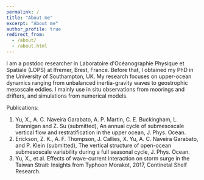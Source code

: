 ```yaml
---
permalink: /
title: "About me"
excerpt: "About me"
author_profile: true
redirect_from: 
  - /about/
  - /about.html
---
```


I am a postdoc researcher in Laboratoire d'Océanographie Physique et Spatiale (LOPS) at Ifremer, Brest, France. Before that, I obtained my PhD in the University of Southampton, UK. My research focuses on upper-ocean dynamics ranging from unbalanced inertia-gravity waves to geostrophic mesoscale eddies. I mainly use in situ observations from moorings and drifters, and simulations from numerical models. 

Publications:

1. Yu, X., A. C. Naveira Garabato, A. P. Martin, C. E. Buckingham, L. Brannigan and Z. Su (submitted), An annual cycle of submesoscale vertical flow and restratification in the upper ocean, J. Phys. Ocean.
2. Erickson, Z. K., A. F. Thompson, J. Callies, X. Yu, A. C. Naveira Garabato, and P. Klein (submitted), The vertical structure of open-ocean submesoscale variability during a full seasonal cycle, J. Phys. Ocean.
3. Yu, X., et al. Effects of wave-current interaction on storm surge in the Taiwan Strait: Insights from Typhoon Morakot, 2017, Continetal Shelf Research.
